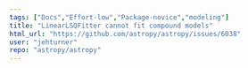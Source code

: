 ```yaml
---
tags: ["Docs","Effort-low","Package-novice","modeling"]
title: "LinearLSQFitter cannot fit compound models"
html_url: "https://github.com/astropy/astropy/issues/6038"
user: "jehturner"
repo: "astropy/astropy"
---
```


